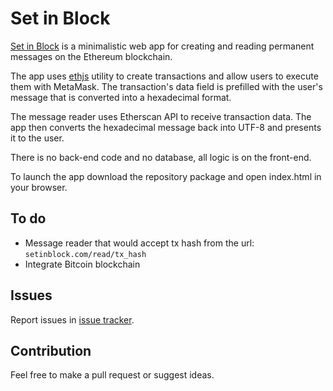 # Set in Block

[Set in Block](https://setinblock.com) is a minimalistic web app for creating and reading permanent messages on the Ethereum blockchain.

The app uses [ethjs](https://github.com/ethjs/ethjs) utility to create transactions and allow users to execute them with MetaMask. The transaction's data field is prefilled with the user's message that is converted into a hexadecimal format.

The message reader uses Etherscan API to receive transaction data. The app then converts the hexadecimal message back into UTF-8 and presents it to the user.

There is no back-end code and no database, all logic is on the front-end.

To launch the app download the repository package and open index.html in your browser.

## To do

* Message reader that would accept tx hash from the url: `setinblock.com/read/tx_hash`
* Integrate Bitcoin blockchain

## Issues

Report issues in [issue tracker](https://github.com/dziungles/set-in-block/issues).

## Contribution

Feel free to make a pull request or suggest ideas.
